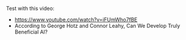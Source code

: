 Test with this video:
- https://www.youtube.com/watch?v=iFUmWho7fBE
- According to George Hotz and Connor Leahy, Can We Develop Truly Beneficial AI?
